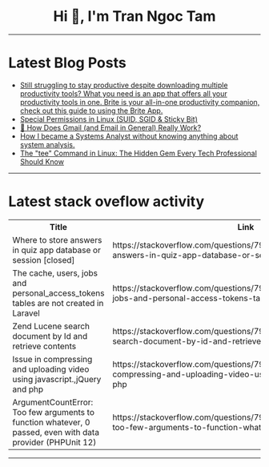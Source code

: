 <h1 align="center">Hi 👋, I'm Tran Ngoc Tam</h1>

---

# Latest Blog Posts 
<!-- BLOG-POST-LIST:START -->
- [Still struggling to stay productive despite downloading multiple productivity tools? What you need is an app that offers all your productivity tools in one. Brite is your all-in-one productivity companion, check out this guide to using the Brite App.](https://dev.to/ollie20/still-struggling-to-stay-productive-even-after-downloading-multiple-productivity-tools-what-you-212n)
- [Special Permissions in Linux &lpar;SUID, SGID &amp; Sticky Bit&rpar;](https://dev.to/chielo_chiamaka/special-permissions-in-linux-suid-sgid-sticky-bit-3nel)
- [📧 How Does Gmail &lpar;and Email in General&rpar; Really Work?](https://dev.to/pandeyaditya0002/how-does-gmail-and-email-in-general-really-work-1d8h)
- [How I became a Systems Analyst without knowing anything about system analysis.](https://dev.to/ruslan_zholseitov_66196f9/how-i-became-a-systems-analyst-without-knowing-anything-about-system-analysis-3dl9)
- [The &quot;tee&quot; Command in Linux: The Hidden Gem Every Tech Professional Should Know](https://dev.to/axisinfo_0a61830e06c3c950/the-tee-command-in-linux-the-hidden-gem-every-tech-professional-should-know-3mie)
<!-- BLOG-POST-LIST:END -->

---

# Latest stack oveflow activity
<table>
  <tr><th>Title</th><th>Link</th></tr>
  <!-- STACKOVERFLOW:START --><tr><td>Where to store answers in quiz app database or session [closed]</td><td>https://stackoverflow.com/questions/79590140/where-to-store-answers-in-quiz-app-database-or-session</td></tr><tr><td>The cache, users, jobs and personal_access_tokens tables are not created in Laravel</td><td>https://stackoverflow.com/questions/79590124/the-cache-users-jobs-and-personal-access-tokens-tables-are-not-created-in-lara</td></tr><tr><td>Zend Lucene search document by Id and retrieve contents</td><td>https://stackoverflow.com/questions/79590057/zend-lucene-search-document-by-id-and-retrieve-contents</td></tr><tr><td>Issue in compressing and uploading video using javascript.,jQuery and php</td><td>https://stackoverflow.com/questions/79589911/issue-in-compressing-and-uploading-video-using-javascript-jquery-and-php</td></tr><tr><td>ArgumentCountError: Too few arguments to function whatever, 0 passed, even with data provider &lpar;PHPUnit 12&rpar;</td><td>https://stackoverflow.com/questions/79589872/argumentcounterror-too-few-arguments-to-function-whatever-0-passed-even-with</td></tr><!-- STACKOVERFLOW:END -->
</table>

---


